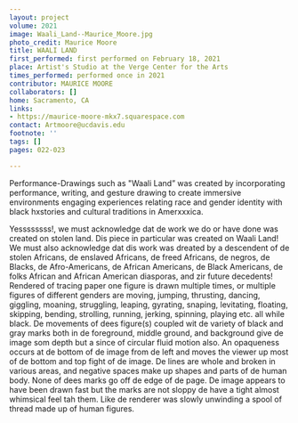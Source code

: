 ```yaml
---
layout: project
volume: 2021
image: Waali_Land--Maurice_Moore.jpg
photo_credit: Maurice Moore
title: WAALI LAND
first_performed: first performed on February 18, 2021
place: Artist's Studio at the Verge Center for the Arts
times_performed: performed once in 2021
contributor: MAURICE MOORE
collaborators: []
home: Sacramento, CA
links:
- https://maurice-moore-mkx7.squarespace.com
contact: Artmoore@ucdavis.edu
footnote: ''
tags: []
pages: 022-023

---
```


Performance-Drawings such as "Waali Land” was created by incorporating performance, writing, and gesture drawing to create immersive environments engaging experiences relating race and gender identity with black hxstories and cultural traditions in Amerxxxica.

Yessssssss!, we must acknowledge dat de work we do or have done was created on stolen land. Dis piece in particular was created on Waali Land! We must also acknowledge dat dis work was dreated by a descendent of de stolen Africans, de enslaved Africans, de freed Africans, de negros, de Blacks, de Afro-Americans, de African Americans, de Black Americans, de folks African and African American diasporas, and zir future decedents! Rendered of tracing paper one figure is drawn multiple times, or multiple figures of different genders are moving, jumping, thrusting, dancing, giggling, moaning, struggling, leaping, gyrating, snaping, levitating, floating, skipping, bending, strolling, running, jerking, spinning, playing etc. all while black. De movements of dees figure(s) coupled wit de variety of black and gray marks both in de foreground, middle ground, and background give de image som depth but a since of circular fluid motion also. An opaqueness occurs at de bottom of de image from de left and moves the viewer up most of de bottom and top fight of de image. De lines are whole and broken in various areas, and negative spaces make up shapes and parts of de human body. None of dees marks go off de edge of de page. De image appears to have been drawn fast but the marks are not sloppy de have a tight almost whimsical feel tah them. Like de renderer was slowly unwinding a spool of thread made up of human figures.
